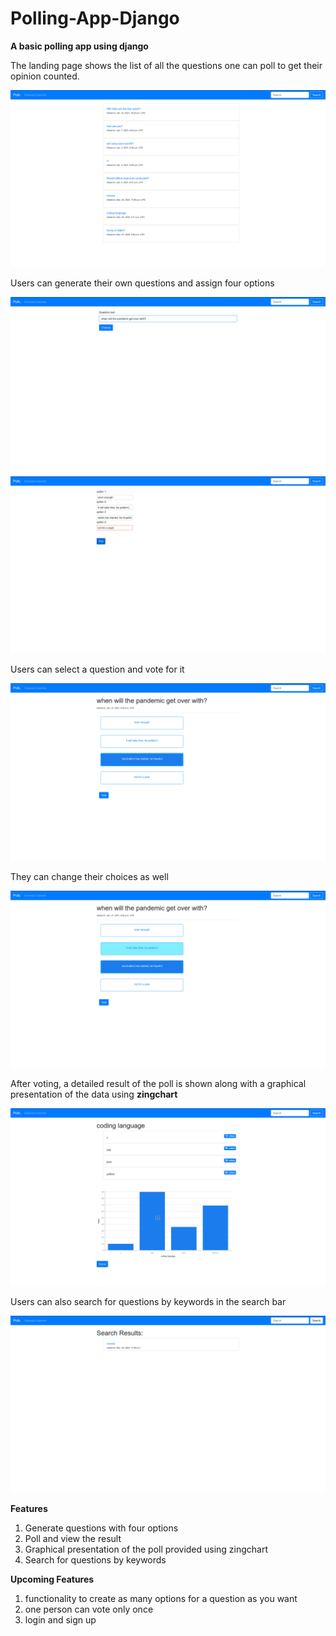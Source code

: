 # Polling-App-Django
<b>A basic polling app using django</b>

The landing page shows the list of all the questions one can poll to get their opinion counted.

![list of polls](https://github.com/SanyaNanda/Polling-App-Django/blob/master/poll/images/list%20of%20polls.png)

Users can generate their own questions and assign four options

![generate question](https://github.com/SanyaNanda/Polling-App-Django/blob/master/poll/images/generate%20questions.png)
![choices](https://github.com/SanyaNanda/Polling-App-Django/blob/master/poll/images/give%20chices.png)

Users can select a question and vote for it

![choose](https://github.com/SanyaNanda/Polling-App-Django/blob/master/poll/images/choose.png)

They can change their choices as well

![change](https://github.com/SanyaNanda/Polling-App-Django/blob/master/poll/images/changechoice.png)

After voting, a detailed result of the poll is shown along with a graphical presentation of the data using <b>zingchart</b>

![result](https://github.com/SanyaNanda/Polling-App-Django/blob/master/poll/images/graph.png)

Users can also search for questions by keywords in the search bar

![search](https://github.com/SanyaNanda/Polling-App-Django/blob/master/poll/images/search.png)

<b>Features</b>
1. Generate questions with four options
2. Poll and view the result
3. Graphical presentation of the poll provided using zingchart
4. Search for questions by keywords

<b>Upcoming Features</b>
1. functionality to create as many options for a question as you want
2. one person can vote only once
4. login and sign up
